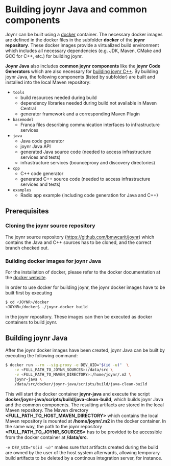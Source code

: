 # Building joynr Java and common components

Joynr can be built using a [docker](http://www.docker.com) container. The necessary docker images are defined in the docker files in the subfolder **docker** of the **joynr repository**. These docker images provide a virtualized build environment which includes all necessary dependencies (e.g. JDK, Maven, CMake and GCC for C++, etc.) for building joynr.

**Joynr Java** also includes **common joynr components** like the **joynr Code Generators** which are also necessary for [building joynr C++](cpp_building_joynr.md). By building joynr Java, the following components (listed by subfolder) are built and installed into the local Maven repository:

* `tools`
  * build resources needed during build
  * dependency libraries needed during build not available in Maven Central
  * generator framework and a corresponding Maven Plugin
* `basemodel`
  * Franca files describing communication interfaces to infrastructure services
* `java`
  * Java code generator
  * joynr Java API
  * generated Java source code (needed to access infrastructure services and tests)
  * infrastructure services (bounceproxy and discovery directories)
* `cpp`
  * C++ code generator
  * generated C++ source code (needed to access infrastructure services and tests)
* `examples`
  * Radio app example (including code generation for Java and C++)


## Prerequisites

### Cloning the joynr source repository
The joynr source repository (https://github.com/bmwcarit/joynr) which contains the Java and C++ sources has to be cloned, and the correct branch checked out.


### Building docker images for joynr Java
For the installation of docker, please refer to the docker documentation at the [docker website](http://docs.docker.com).

In order to use docker for building joynr, the joynr docker images have to be built first by executing

```bash
$ cd <JOYNR>/docker
<JOYNR>/docker$ ./joynr-docker build
```
in the joynr repository. These images can then be executed as docker containers to build joynr.


## Building joynr Java
After the joynr docker images have been created, joynr Java can be built by executing the following command:

```bash
$ docker run --rm --sig-proxy -e DEV_UID="$(id -u)"  \
    -v <FULL_PATH_TO_JOYNR_SOURCES>:/data/src \
    -v <FULL_PATH_TO_MAVEN_DIRECTORY>:/home/joynr/.m2 \
    joynr-java \
    /data/src/docker/joynr-java/scripts/build/java-clean-build
```
This will start the docker container **joynr-java** and execute the script **docker/joynr-java/scripts/build/java-clean-build**, which builds joynr Java and the common components. The resulting artifacts are stored in the local Maven repository. The Maven directory **&lt;FULL_PATH_TO_HOST_MAVEN_DIRECTORY&gt;** which contains the local Maven repository is mounted at **/home/joynr/.m2** in the docker container. In the same way, the path to the joynr repository **&lt;FULL_PATH_TO_JOYNR_SOURCES&gt;** has to be provided to be accessible from the docker container at **/data/src**.

```-e DEV_UID="$(id -u)"``` makes sure that artifacts created during the build are owned by the user of the host system afterwards, allowing temporary build artifacts to be deleted by a continous integration server, for instance.
